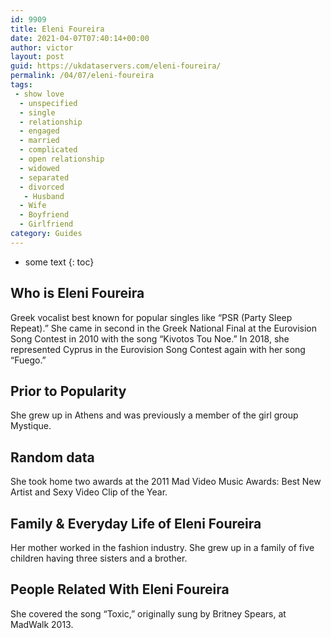 ```yaml
---
id: 9909
title: Eleni Foureira
date: 2021-04-07T07:40:14+00:00
author: victor
layout: post
guid: https://ukdataservers.com/eleni-foureira/
permalink: /04/07/eleni-foureira
tags:
 - show love
  - unspecified
  - single
  - relationship
  - engaged
  - married
  - complicated
  - open relationship
  - widowed
  - separated
  - divorced
   - Husband
  - Wife
  - Boyfriend
  - Girlfriend
category: Guides
---
```


* some text
{: toc}


## Who is Eleni Foureira



Greek vocalist best known for popular singles like &#8220;PSR (Party Sleep Repeat).&#8221; She came in second in the Greek National Final at the Eurovision Song Contest in 2010 with the song &#8220;Kivotos Tou Noe.&#8221; In 2018, she represented Cyprus in the Eurovision Song Contest again with her song &#8220;Fuego.&#8221;

                
                
                
## Prior to Popularity



She grew up in Athens and was previously a member of the girl group Mystique.

                
                
                
## Random data



She took home two awards at the 2011 Mad Video Music Awards: Best New Artist and Sexy Video Clip of the Year.

                
                
                
## Family & Everyday Life of Eleni Foureira



Her mother worked in the fashion industry. She grew up in a family of five children having three sisters and a brother.

                
                
                
## People Related With Eleni Foureira



She covered the song &#8220;Toxic,&#8221; originally sung by Britney Spears, at MadWalk 2013.

                
              
            
          
          
          